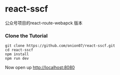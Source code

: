 # react-sscf
公众号项目的react-route-webapck 版本
### Clone the Tutorial
```
git clone https://github.com/onion07/react-sscf.git
cd react-sscf
npm install
npm run dev
```


Now open up  [http://localhost:8080](http://localhost:8080)
